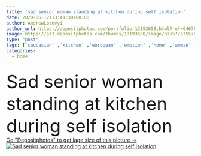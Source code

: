 ```yaml
---
title: 'sad senior woman standing at kitchen during self isolation'
date: 2020-06-12T13:49:39+00:00
author: AndrewLozovyi
author_url: https://depositphotos.com/portfolio-13193658.html?ref=64678756
image: https://st3.depositphotos.com/thumbs/13193658/image/37557/375578516/api_thumb_450.jpg?forcejpeg=true
type: "post"
tags: ['caucasian' ,'kitchen' ,'european' ,'emotion' ,'home' ,'woman' ,'emotional' ,'indoors' ,'loneliness' ,'casual' ,'senior' ,'elderly' ,'sadness' ,'sad' ,'upset' ,'lonely' ,'quarantine' ,'copy space' ,'one person' ,'Grey Hair' ,'bad mood' ,'self isolation' ]
categories: 
  - home
---
```

<div aling="center">
            <font size="60"> Sad senior woman standing at kitchen during self isolation</font>   
</div>
<div>
    <a href='https://st3.depositphotos.com/thumbs/13193658/image/37557/375578516/api_thumb_450.jpg?forcejpeg=true?ref=64678756' target=_blank > Go "Depositphotos" to get lage size of this picture ->
        <img href='https://st3.depositphotos.com/thumbs/13193658/image/37557/375578516/api_thumb_450.jpg?forcejpeg=true?ref=64678756' src='https://st3.depositphotos.com/13193658/37557/i/950/depositphotos_375578516-stock-photo-sad-senior-woman-standing-kitchen.jpg?forcejpeg=true' alt='Sad senior woman standing at kitchen during self isolation' >
    </a>
</div>
